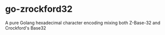 # go-zrockford32
A pure Golang hexadecimal character encoding mixing both Z-Base-32 and Crockford's Base32
